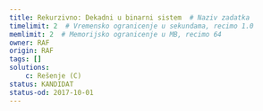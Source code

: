 ```yaml
---
title: Rekurzivno: Dekadni u binarni sistem  # Naziv zadatka
timelimit: 2  # Vremensko ogranicenje u sekundama, recimo 1.0
memlimit: 2  # Memorijsko ogranicenje u MB, recimo 64
owner: RAF
origin: RAF
tags: []
solutions:
    c: Rešenje (C)
status: KANDIDAT
status-od: 2017-10-01
---
```

